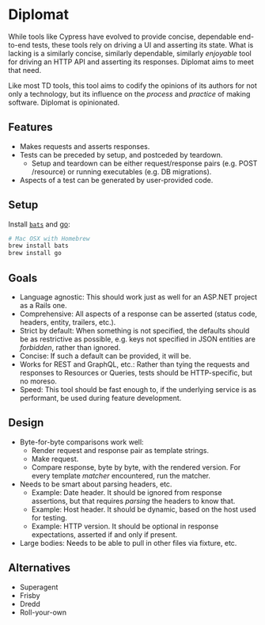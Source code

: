 # Diplomat

While tools like Cypress have evolved to provide concise, dependable end-to-end tests, these tools rely on driving a UI and asserting its state. What is lacking is a similarly concise, similarly dependable, similarly _enjoyable_ tool for driving an HTTP API and asserting its responses. Diplomat aims to meet that need.

Like most TD tools, this tool aims to codify the opinions of its authors for not only a technology, but its influence on the _process_ and _practice_ of making software. Diplomat is opinionated.

## Features

- Makes requests and asserts responses.
- Tests can be preceded by setup, and postceded by teardown.
  - Setup and teardown can be either request/response pairs (e.g. POST /resource) or running executables (e.g. DB migrations).
- Aspects of a test can be generated by user-provided code.

## Setup

Install [`bats`](https://github.com/sstephenson/bats) and [go](https://golang.org/doc/install):

```sh
# Mac OSX with Homebrew
brew install bats
brew install go
```

## Goals

- Language agnostic: This should work just as well for an ASP.NET project as a Rails one.
- Comprehensive: All aspects of a response can be asserted (status code, headers, entity, trailers, etc.).
- Strict by default: When something is not specified, the defaults should be as restrictive as possible, e.g. keys not specified in JSON entities are _forbidden_, rather than ignored.
- Concise: If such a default can be provided, it will be.
- Works for REST and GraphQL, etc.: Rather than tying the requests and responses to Resources or Queries, tests should be HTTP-specific, but no moreso.
- Speed: This tool should be fast enough to, if the underlying service is as performant, be used during feature development.

## Design

- Byte-for-byte comparisons work well:
  - Render request and response pair as template strings.
  - Make request.
  - Compare response, byte by byte, with the rendered version. For every template _matcher_ encountered, run the matcher.
- Needs to be smart about parsing headers, etc.
  - Example: Date header. It should be ignored from response assertions, but that requires _parsing_ the headers to know that.
  - Example: Host header. It should be dynamic, based on the host used for testing.
  - Example: HTTP version. It should be optional in response expectations, asserted if and only if present.
- Large bodies: Needs to be able to pull in other files via fixture, etc.

## Alternatives

- Superagent
- Frisby
- Dredd
- Roll-your-own

